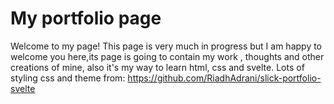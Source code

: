 # My portfolio page
Welcome to my page!
This page is very much in progress but I am happy to welcome you here,its page is going to contain my work , thoughts and other creations of mine, also it's my way to learn html, css and svelte.
Lots of styling css and theme from: https://github.com/RiadhAdrani/slick-portfolio-svelte

